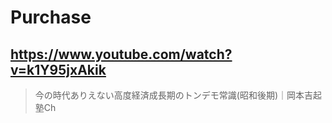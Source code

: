 # Purchase

## https://www.youtube.com/watch?v=k1Y95jxAkik

> 今の時代ありえない高度経済成長期のトンデモ常識(昭和後期)｜岡本吉起塾Ch 
